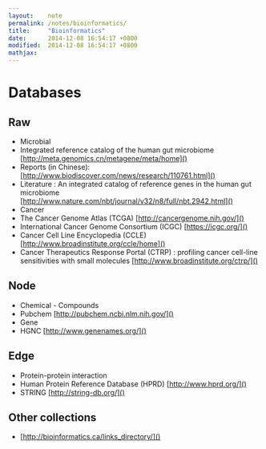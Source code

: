 ```yaml
---
layout:    note
permalink: /notes/bioinformatics/
title:     "Bioinformatics"
date:      2014-12-08 16:54:17 +0800
modified:  2014-12-08 16:54:17 +0800
mathjax:
---
```


# Databases

## Raw

- Microbial
- Integrated reference catalog of the human gut microbiome [http://meta.genomics.cn/metagene/meta/home]()
- Reports (in Chinese): [http://www.biodiscover.com/news/research/110761.html]()
- Literature : An integrated catalog of reference genes in the human gut microbiome [http://www.nature.com/nbt/journal/v32/n8/full/nbt.2942.html]()
- Cancer
- The Cancer Genome Atlas (TCGA) [http://cancergenome.nih.gov/]()
- International Cancer Genome Consortium (ICGC) [https://icgc.org/]()
- Cancer Cell Line Encyclopedia (CCLE) [http://www.broadinstitute.org/ccle/home]()
- Cancer Therapeutics Response Portal (CTRP) : profiling cancer cell-line sensitivities with small molecules [http://www.broadinstitute.org/ctrp/]()

## Node

- Chemical - Compounds
- Pubchem [http://pubchem.ncbi.nlm.nih.gov/]()
- Gene
- HGNC [http://www.genenames.org/]()

## Edge

- Protein-protein interaction
- Human Protein Reference Database (HPRD) [http://www.hprd.org/]()
- STRING [http://string-db.org/]()

## Other collections

-  [http://bioinformatics.ca/links_directory/]()
